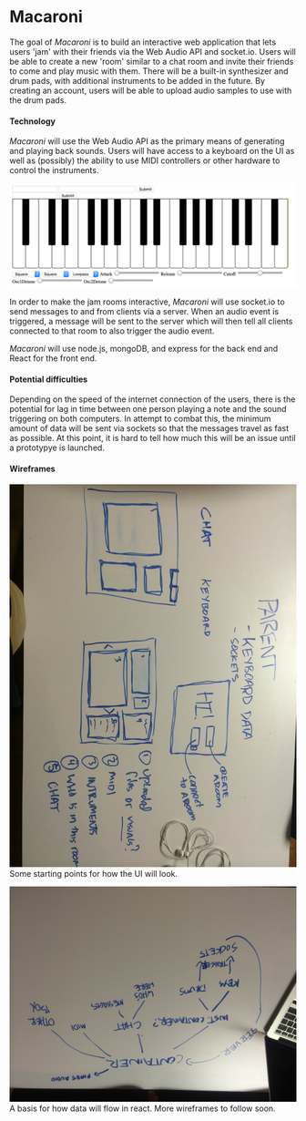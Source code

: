 # Macaroni

The goal of _Macaroni_ is to build an interactive web application that lets users 'jam' with their friends via the Web Audio API and socket.io.  Users will be able to create a new 'room' similar to a chat room and invite their friends to come and play music with them.  There will be a built-in synthesizer and drum pads, with additional instruments to be added in the future.  By creating an account, users will be able to upload audio samples to use with the drum pads.

#### Technology

_Macaroni_ will use the Web Audio API as the primary means of generating and playing back sounds.  Users will have access to a keyboard on the UI as well as (possibly) the ability to use MIDI controllers or other hardware to control the instruments.

![UI keybard](./public/images/keyboard.png)

In order to make the jam rooms interactive, _Macaroni_ will use socket.io to send messages to and from clients via a server.  When an audio event is triggered, a message will be sent to the server which will then tell all clients connected to that room to also trigger the audio event.

_Macaroni_ will use node.js, mongoDB, and express for the back end and React for the front end.

#### Potential difficulties

Depending on the speed of the internet connection of the users, there is the potential for lag in time between one person playing a note and the sound triggering on both computers.  In attempt to combat this, the minimum amount of data will be sent via sockets so that the messages travel as fast as possible.  At this point, it is hard to tell how much this will be an issue until a prototypye is launched.  

#### Wireframes

![wireframe](./public/images/first_wireframe.JPG)
Some starting points for how the UI will look.

![react flow](./public/images/react_outline.JPG)
A basis for how data will flow in react.  More wireframes to follow soon.
